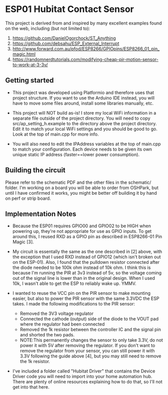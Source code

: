 # ESP01 Hubitat Contact Sensor

This project is derived from and inspired by many excellent examples found on the web, including (but not limited to):

1. https://github.com/DanielOgorchock/ST_Anything
2. https://github.com/debsahu/ESP_External_Interrupt
3. http://www.forward.com.au/pfod/ESP8266/GPIOpins/ESP8266_01_pin_magic.html
4. https://randomnerdtutorials.com/modifying-cheap-pir-motion-sensor-to-work-at-3-3v/

## Getting started

* This project was developed using Platformio and therefore uses that project structure. If you want to use the
  Arduino IDE instead, you will have to move some files around, install some libraries manually, etc.
  
* This project will NOT build as-is! I store my local WiFi information in a separate file outside of the project
  directory. You will need to copy src/ap_setting_h.example to the directory above the project directory. Edit
  it to match your local WiFi settings and you should be good to go. Look at the top of main.cpp for more info.

* You will also need to edit the IPAddress variables at the top of main.cpp to match your configuration. Each
  device needs to be given its own unique static IP address (faster==lower power consumption).

## Building the circuit

Please refer to the schematic PDF and the other files in the schematic/ folder. I'm working on a board you will be
able to order from OSHPark, but until I have confirmed it works, you might be better off building it by hand on 
perf or strip board.

## Implementation Notes

* Because the ESP01 requires GPIO00 and GPIO02 to be HIGH when powering up, they're not appropriate
  for use as GPIO inputs. To get around this, I reused RXD as a GPIO pin as described in ESP8266-01 Pin Magic [3].

* My circuit is essentally the same as the one described in [2] above, with the exception that I used RXD instead of 
  GPIO12 (which isn't broken out on the ESP-01). Also, I found that the pulldown resistor connected after the diode
  needed to be 100k ohm instead of 10k ohm. I think this is because I'm running the PIR at 3v3 instead of 5v, so the
  voltage coming out of the signal line is lower than in the original design. When I used 10k, I wasn't able to get
  the ESP to reliably wake up. YMMV.

* I wanted to reuse the VCC pin on the PIR sensor to make mounting easier, but also to power the PIR sensor
  with the same 3.3VDC the ESP takes. I made the following modifications to the PIR sensor:
  - Removed the 3V3 voltage regulator
  - Connected the cathode (output) side of the diode to the VOUT pad where the regulator had been connected
  - Removed the 1k resistor between the controller IC and the signal pin and shorted the two pads.
  - NOTE:This permanently changes the sensor to only take 3.3V, do not power it with 5V after removing the regulator.
    If you don't want to remove the regulator from your sensor, you can still power it with 3.3V following the guide 
    above [4], but you may still need to remove the 1k resistor.

* I've included a folder called "Hubitat Driver" that contains the Device Driver code you will need to import into
  your home automation hub. There are plenty of online resources explaining how to do that, so I'll not get into
  that here.

